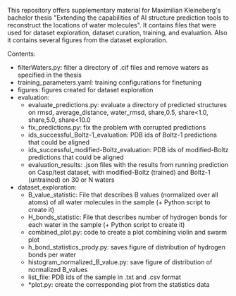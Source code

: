 This repository offers supplementary material for Maximilian Kleineberg's bachelor thesis "Extending the capabilities of AI structure prediction tools to reconstruct the locations of water molecules". It contains files that were used for dataset exploration, dataset curation, training, and evaluation. Also it contains several figures from the dataset exploration.

Contents:
- filterWaters.py: filter a directory of .cif files and remove waters as specified in the thesis
- training_parameters.yaml: training configurations for finetuning
- figures: figures created for dataset exploration
- evaluation:
  - evaluate_predictions.py: evaluate a directory of predicted structures on rmsd, average_distance, water_rmsd, share,0.5, share<1.0, share,5.0, share<10.0
  - fix_predictions.py: fix the problem with corrupted predictions
  - ids_successful_Boltz-1_evaluation: PDB ids of Boltz-1 predictions that could be aligned
  - ids_successful_modified-Boltz_evaluation: PDB ids of modified-Boltz predictions that could be aligned
  - evaluation_results: .json files with the results from running prediction on Casp/test dataset, with modified-Boltz (trained) and Boltz-1 (untrained) on 30 or N waters
- dataset_exploration:
  - B_value_statistic: File that describes B values (normalized over all atoms) of all water molecules in the sample (+ Python script to create it)
  - H_bonds_statistic: File that describes number of hydrogen bonds for each water in the sample (+ Python script to create it)
  - combined_plot.py: code to create a plot combining violin and swarm plot
  - h_bond_statistics_prody.py: saves figure of distribution of hydrogen bonds per water
  - histogram_normalized_B_value.py: save figure of distribution of normalized B_values
  - list_file: PDB ids of the sample in .txt and .csv format
  - *plot.py: create the corresponding plot from the statistics data
